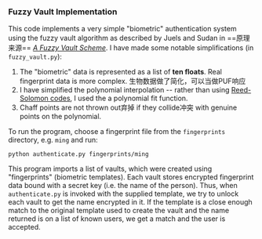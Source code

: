 ### Fuzzy Vault Implementation

This code implements a very simple "biometric" authentication system using the
fuzzy vault algorithm as described by Juels and Sudan in ==原理来源==
[*A Fuzzy Vault Scheme*](http://people.csail.mit.edu/madhu/papers/2002/ari-journ.pdf). 
I have made some notable simplifications (in `fuzzy_vault.py`):

1. The "biometric" data is represented as a list of **ten floats**. Real fingerprint data is more complex.  生物数据做了简化，可以当做PUF响应
1. I have simplified the polynomial interpolation -- rather than using [Reed-Solomon codes](http://en.wikipedia.org/wiki/Reed%E2%80%93Solomon_error_correction),  I used the a polynomial fit function.
1. Chaff points are not thrown out弃掉 if they collide冲突 with genuine points on the polynomial.

To run the program, choose a fingerprint file from the `fingerprints` directory,
e.g. `ming` and run:

    python authenticate.py fingerprints/ming

This program imports a list of vaults, which were created using "fingerprints"
(biometric templates). Each vault stores encrypted fingerprint data bound with a 
secret key (i.e. the name of the person). Thus, when `authenticate.py` is 
invoked with the supplied template, we try to unlock each vault to get the 
name encrypted in it. If the template is a close enough match to the original 
template used to create the vault and the name returned is on a list of known 
users, we get a match and the user is accepted.
